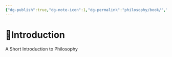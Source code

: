```yaml
---
{"dg-publish":true,"dg-note-icon":1,"dg-permalink":"philosophy/book/","dg-created":"2023-05-09T16:28:00+08:00","dg-updated":"2023-05-09T16:28:00+08:00","tags":["philosophy","Robert C.Solomon"],"permalink":"/philosophy/book/","dgPassFrontmatter":true,"noteIcon":1,"created":"2023-05-09T16:28:00+08:00","updated":"2023-05-09T16:28:00+08:00"}
---
```



# 📗Introduction
A Short Introduction to Philosophy
